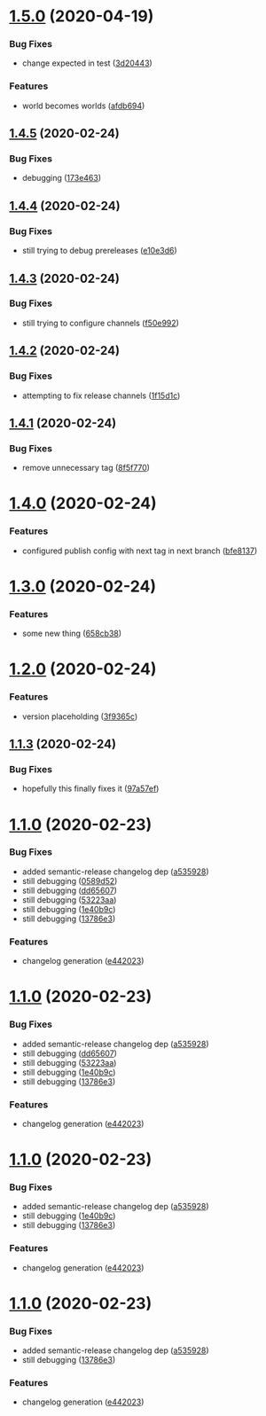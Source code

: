 # [1.5.0](https://github.com/harrysolovay/testing-semantic-release/compare/v1.4.5...v1.5.0) (2020-04-19)


### Bug Fixes

* change expected in test ([3d20443](https://github.com/harrysolovay/testing-semantic-release/commit/3d20443dfa25f0820e1207c147b5a50b69e7a6ef))


### Features

* world becomes worlds ([afdb694](https://github.com/harrysolovay/testing-semantic-release/commit/afdb6940a6683f5b71bf559961090881519efa4d))

## [1.4.5](https://github.com/harrysolovay/testing-semantic-release/compare/v1.4.4...v1.4.5) (2020-02-24)


### Bug Fixes

* debugging ([173e463](https://github.com/harrysolovay/testing-semantic-release/commit/173e4638e623039bcc4f0aeef74ee14cf3f76f0d))

## [1.4.4](https://github.com/harrysolovay/testing-semantic-release/compare/v1.4.3...v1.4.4) (2020-02-24)


### Bug Fixes

* still trying to debug prereleases ([e10e3d6](https://github.com/harrysolovay/testing-semantic-release/commit/e10e3d6c910a6684d02c33514d97ad6b95a436ec))

## [1.4.3](https://github.com/harrysolovay/testing-semantic-release/compare/v1.4.2...v1.4.3) (2020-02-24)


### Bug Fixes

* still trying to configure channels ([f50e992](https://github.com/harrysolovay/testing-semantic-release/commit/f50e992a0a524070df36cd9dce702603f5a482bc))

## [1.4.2](https://github.com/harrysolovay/testing-semantic-release/compare/v1.4.1...v1.4.2) (2020-02-24)


### Bug Fixes

* attempting to fix release channels ([1f15d1c](https://github.com/harrysolovay/testing-semantic-release/commit/1f15d1c88bf4761a329cb4f4659ca702c4b236fa))

## [1.4.1](https://github.com/harrysolovay/testing-semantic-release/compare/v1.4.0...v1.4.1) (2020-02-24)


### Bug Fixes

* remove unnecessary tag ([8f5f770](https://github.com/harrysolovay/testing-semantic-release/commit/8f5f770b6fe39aefad9921ef696d1b523dc3681a))

# [1.4.0](https://github.com/harrysolovay/testing-semantic-release/compare/v1.3.0...v1.4.0) (2020-02-24)


### Features

* configured publish config with next tag in next branch ([bfe8137](https://github.com/harrysolovay/testing-semantic-release/commit/bfe81377029bdb15314785f1e990f8437df897cf))

# [1.3.0](https://github.com/harrysolovay/testing-semantic-release/compare/v1.2.0...v1.3.0) (2020-02-24)


### Features

* some new thing ([658cb38](https://github.com/harrysolovay/testing-semantic-release/commit/658cb383b748bec87c92b59e15f4da57ef7b0807))

# [1.2.0](https://github.com/harrysolovay/testing-semantic-release/compare/v1.1.3...v1.2.0) (2020-02-24)


### Features

* version placeholding ([3f9365c](https://github.com/harrysolovay/testing-semantic-release/commit/3f9365cea1d066252e8c70765de4b2a22d6f797d))

## [1.1.3](https://github.com/harrysolovay/testing-semantic-release/compare/v1.1.2...v1.1.3) (2020-02-24)


### Bug Fixes

* hopefully this finally fixes it ([97a57ef](https://github.com/harrysolovay/testing-semantic-release/commit/97a57efcced108dfe5d90235118010fe850ad8e5))

# [1.1.0](https://github.com/harrysolovay/testing-semantic-release/compare/v1.0.0...v1.1.0) (2020-02-23)


### Bug Fixes

* added semantic-release changelog dep ([a535928](https://github.com/harrysolovay/testing-semantic-release/commit/a535928720cb60928044836265201c7ae332b18f))
* still debugging ([0589d52](https://github.com/harrysolovay/testing-semantic-release/commit/0589d52c9a6f35e66ce3365ff6d895a177469889))
* still debugging ([dd65607](https://github.com/harrysolovay/testing-semantic-release/commit/dd656076add5a387562ebf0aa55373d8b6b7b395))
* still debugging ([53223aa](https://github.com/harrysolovay/testing-semantic-release/commit/53223aab6619f5e72cb2b91e1c34e49fb1edb03e))
* still debugging ([1e40b9c](https://github.com/harrysolovay/testing-semantic-release/commit/1e40b9c6e6732adcc609ec5475259cc198847e3e))
* still debugging ([13786e3](https://github.com/harrysolovay/testing-semantic-release/commit/13786e39b5579a84e0a5967324683dc74b9d5570))


### Features

* changelog generation ([e442023](https://github.com/harrysolovay/testing-semantic-release/commit/e442023c4472f9d7deb401d65012186ae5081a66))

# [1.1.0](https://github.com/harrysolovay/testing-semantic-release/compare/v1.0.0...v1.1.0) (2020-02-23)


### Bug Fixes

* added semantic-release changelog dep ([a535928](https://github.com/harrysolovay/testing-semantic-release/commit/a535928720cb60928044836265201c7ae332b18f))
* still debugging ([dd65607](https://github.com/harrysolovay/testing-semantic-release/commit/dd656076add5a387562ebf0aa55373d8b6b7b395))
* still debugging ([53223aa](https://github.com/harrysolovay/testing-semantic-release/commit/53223aab6619f5e72cb2b91e1c34e49fb1edb03e))
* still debugging ([1e40b9c](https://github.com/harrysolovay/testing-semantic-release/commit/1e40b9c6e6732adcc609ec5475259cc198847e3e))
* still debugging ([13786e3](https://github.com/harrysolovay/testing-semantic-release/commit/13786e39b5579a84e0a5967324683dc74b9d5570))


### Features

* changelog generation ([e442023](https://github.com/harrysolovay/testing-semantic-release/commit/e442023c4472f9d7deb401d65012186ae5081a66))

# [1.1.0](https://github.com/harrysolovay/testing-semantic-release/compare/v1.0.0...v1.1.0) (2020-02-23)


### Bug Fixes

* added semantic-release changelog dep ([a535928](https://github.com/harrysolovay/testing-semantic-release/commit/a535928720cb60928044836265201c7ae332b18f))
* still debugging ([1e40b9c](https://github.com/harrysolovay/testing-semantic-release/commit/1e40b9c6e6732adcc609ec5475259cc198847e3e))
* still debugging ([13786e3](https://github.com/harrysolovay/testing-semantic-release/commit/13786e39b5579a84e0a5967324683dc74b9d5570))


### Features

* changelog generation ([e442023](https://github.com/harrysolovay/testing-semantic-release/commit/e442023c4472f9d7deb401d65012186ae5081a66))

# [1.1.0](https://github.com/harrysolovay/testing-semantic-release/compare/v1.0.0...v1.1.0) (2020-02-23)


### Bug Fixes

* added semantic-release changelog dep ([a535928](https://github.com/harrysolovay/testing-semantic-release/commit/a535928720cb60928044836265201c7ae332b18f))
* still debugging ([13786e3](https://github.com/harrysolovay/testing-semantic-release/commit/13786e39b5579a84e0a5967324683dc74b9d5570))


### Features

* changelog generation ([e442023](https://github.com/harrysolovay/testing-semantic-release/commit/e442023c4472f9d7deb401d65012186ae5081a66))
